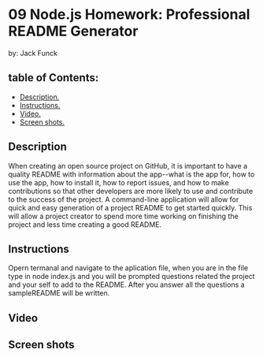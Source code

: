 # 09 Node.js Homework: Professional README Generator

by: Jack Funck

## table of Contents:
 - [ Description. ](#desc)
 - [ Instructions. ](#instr)
 - [ Video. ](#video)
 - [ Screen shots. ](#ss)

<a name="desc"></a>
## Description

When creating an open source project on GitHub, it is important to have a quality README with information about the app--what is the app for, how to use the app, how to install it, how to report issues, and how to make contributions so that other developers are more likely to use and contribute to the success of the project. A command-line application will allow for quick and easy generation of a project README to get started quickly. This will allow a project creator to spend more time working on finishing the project and less time creating a good README.

<a name="instr"></a>
## Instructions

Opern termanal and navigate to the aplication file, when you are in the file type in node index.js and you will be prompted questions related the project and your self to add to the README. After you answer all the questions a sampleREADME will be written.

<a name="video"></a>
## Video


<a name="ss"></a>
## Screen shots



